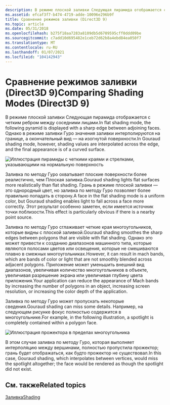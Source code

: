 ```yaml
---
description: В режиме плоской заливки Следующая пирамида отображается с четким ребром между соседними лицами. Однако в режиме заливки Гуро значения заливки интерполируются на границе, а окончательный вид — на изогнутой поверхности.
ms.assetid: efcaf3f7-b474-4719-adde-10096e296b9f
title: Сравнение режимов заливки (Direct3D 9)
ms.topic: article
ms.date: 05/31/2018
ms.openlocfilehash: b275f18aa7283a8109db5d6709595cff0ddd09be
ms.sourcegitcommit: c7add10d695482e1ceb72d62b8a4ebd84ea050f7
ms.translationtype: MT
ms.contentlocale: ru-RU
ms.lasthandoff: 01/07/2021
ms.locfileid: "104142943"
---
```

# <a name="comparing-shading-modes-direct3d-9"></a><span data-ttu-id="5eeb2-104">Сравнение режимов заливки (Direct3D 9)</span><span class="sxs-lookup"><span data-stu-id="5eeb2-104">Comparing Shading Modes (Direct3D 9)</span></span>

<span data-ttu-id="5eeb2-105">В режиме плоской заливки Следующая пирамида отображается с четким ребром между соседними лицами.</span><span class="sxs-lookup"><span data-stu-id="5eeb2-105">In flat shading mode, the following pyramid is displayed with a sharp edge between adjoining faces.</span></span> <span data-ttu-id="5eeb2-106">Однако в режиме заливки Гуро значения заливки интерполируются на границе, а окончательный вид — на изогнутой поверхности.</span><span class="sxs-lookup"><span data-stu-id="5eeb2-106">In Gouraud shading mode, however, shading values are interpolated across the edge, and the final appearance is of a curved surface.</span></span>

![Иллюстрация пирамиды с четкими краями и стрелками, указывающими на нормальную поверхность](images/shade2.png)

<span data-ttu-id="5eeb2-108">Заливка по методу Гуро охватывает плоские поверхности более реалистично, чем Плоская заливка.</span><span class="sxs-lookup"><span data-stu-id="5eeb2-108">Gouraud shading lights flat surfaces more realistically than flat shading.</span></span> <span data-ttu-id="5eeb2-109">Грань в режиме плоской заливки — это однородный цвет, но заливка по методу Гуро позволяет более правильно попадать в сторону.</span><span class="sxs-lookup"><span data-stu-id="5eeb2-109">A face in the flat shading mode is a uniform color, but Gouraud shading enables light to fall across a face more correctly.</span></span> <span data-ttu-id="5eeb2-110">Этот результат особенно заметен, если имеется источник точки поблизости.</span><span class="sxs-lookup"><span data-stu-id="5eeb2-110">This effect is particularly obvious if there is a nearby point source.</span></span>

<span data-ttu-id="5eeb2-111">Заливка по методу Гуро сглаживает четкие края многоугольников, которые видны с плоской заливкой.</span><span class="sxs-lookup"><span data-stu-id="5eeb2-111">Gouraud shading smoothes the sharp edges between polygons that are visible with flat shading.</span></span> <span data-ttu-id="5eeb2-112">Однако это может привести к созданию диапазонов машинного типа, которые являются полосами цветов или освещения, которые не смешиваются плавно в смежных многоугольниках.</span><span class="sxs-lookup"><span data-stu-id="5eeb2-112">However, it can result in mach bands, which are bands of color or light that are not smoothly blended across adjacent polygons.</span></span> <span data-ttu-id="5eeb2-113">Приложение может уменьшить внешний вид диапазонов, увеличивая количество многоугольников в объекте, увеличивая разрешение экрана или увеличивая глубину цвета приложения.</span><span class="sxs-lookup"><span data-stu-id="5eeb2-113">Your application can reduce the appearance of Mach bands by increasing the number of polygons in an object, increasing screen resolution, or increasing the color depth of the application.</span></span>

<span data-ttu-id="5eeb2-114">Заливка по методу Гуро может пропускать некоторые сведения.</span><span class="sxs-lookup"><span data-stu-id="5eeb2-114">Gouraud shading can miss some details.</span></span> <span data-ttu-id="5eeb2-115">Например, на следующем рисунке фокус полностью содержится в многоугольнике.</span><span class="sxs-lookup"><span data-stu-id="5eeb2-115">For example, in the following illustration, a spotlight is completely contained within a polygon face.</span></span>

![Иллюстрация прожектора в пределах многоугольника](images/gouraud.png)

<span data-ttu-id="5eeb2-117">В этом случае заливка по методу Гуро, которая выполняет интерполяцию между вершинами, полностью пропустила прожектор; грань будет отображаться, как будто прожектор не существовал.</span><span class="sxs-lookup"><span data-stu-id="5eeb2-117">In this case, Gouraud shading, which interpolates between vertices, would miss the spotlight altogether; the face would be rendered as though the spotlight did not exist.</span></span>

## <a name="related-topics"></a><span data-ttu-id="5eeb2-118">См. также</span><span class="sxs-lookup"><span data-stu-id="5eeb2-118">Related topics</span></span>

<dl> <dt>

[<span data-ttu-id="5eeb2-119">Заливка</span><span class="sxs-lookup"><span data-stu-id="5eeb2-119">Shading</span></span>](shading.md)
</dt> </dl>

 

 



